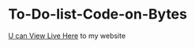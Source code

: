 # To-Do-list-Code-on-Bytes <br>
[U can View Live Here](file:///C:/Users/Maloth%20Divya/OneDrive/Desktop/ToDoList-webpage-main/start.html) to my website
